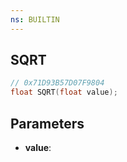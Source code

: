 ```yaml
---
ns: BUILTIN
---
```

## SQRT

```c
// 0x71D93B57D07F9804
float SQRT(float value);
```

## Parameters
* **value**:
